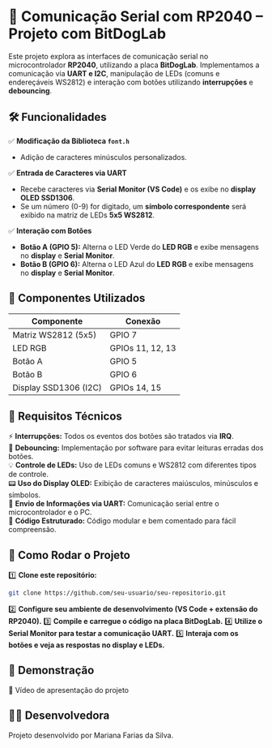 # 📡 Comunicação Serial com RP2040 – Projeto com BitDogLab  

Este projeto explora as interfaces de comunicação serial no microcontrolador **RP2040**, utilizando a placa **BitDogLab**. Implementamos a comunicação via **UART e I2C**, manipulação de LEDs (comuns e endereçáveis WS2812) e interação com botões utilizando **interrupções** e **debouncing**.  

## 🛠️ Funcionalidades  

✅ **Modificação da Biblioteca `font.h`**  
- Adição de caracteres minúsculos personalizados.  

✅ **Entrada de Caracteres via UART**  
- Recebe caracteres via **Serial Monitor (VS Code)** e os exibe no **display OLED SSD1306**.  
- Se um número (0-9) for digitado, um **símbolo correspondente** será exibido na matriz de LEDs **5x5 WS2812**.  

✅ **Interação com Botões**  
- **Botão A (GPIO 5):** Alterna o LED Verde do **LED RGB** e exibe mensagens no **display** e **Serial Monitor**.  
- **Botão B (GPIO 6):** Alterna o LED Azul do **LED RGB** e exibe mensagens no **display** e **Serial Monitor**.  

## 🔧 Componentes Utilizados  

| Componente | Conexão |  
|------------|---------|  
| Matriz WS2812 (5x5) | GPIO 7 |  
| LED RGB | GPIOs 11, 12, 13 |  
| Botão A | GPIO 5 |  
| Botão B | GPIO 6 |  
| Display SSD1306 (I2C) | GPIOs 14, 15 |  

## 📌 Requisitos Técnicos  

⚡ **Interrupções:** Todos os eventos dos botões são tratados via **IRQ**.  
🛑 **Debouncing:** Implementação por software para evitar leituras erradas dos botões.  
💡 **Controle de LEDs:** Uso de LEDs comuns e WS2812 com diferentes tipos de controle.  
📟 **Uso do Display OLED:** Exibição de caracteres maiúsculos, minúsculos e símbolos.  
🔗 **Envio de Informações via UART:** Comunicação serial entre o microcontrolador e o PC.  
📌 **Código Estruturado:** Código modular e bem comentado para fácil compreensão.  

## 🚀 Como Rodar o Projeto  

1️⃣ **Clone este repositório:**  
```bash  
git clone https://github.com/seu-usuario/seu-repositorio.git  
```
2️⃣ **Configure seu ambiente de desenvolvimento (VS Code + extensão do RP2040).**
3️⃣ **Compile e carregue o código na placa BitDogLab.**
4️⃣ **Utilize o Serial Monitor para testar a comunicação UART.**
5️⃣ **Interaja com os botões e veja as respostas no display e LEDs.**

## 🎥 Demonstração
📌 Vídeo de apresentação do projeto

## 👩‍💻 Desenvolvedora
Projeto desenvolvido por Mariana Farias da Silva.